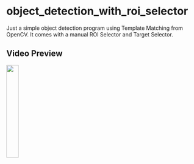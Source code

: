 # object_detection_with_roi_selector
Just a simple object detection program using Template Matching from OpenCV.
It comes with a manual ROI Selector and Target Selector.

## Video Preview
[<img src="https://img.youtube.com/vi/2lo_oOMyJSw/hqdefault.jpg" width="25%" height="25%"
/>](https://www.youtube.com/embed/2lo_oOMyJSw)
